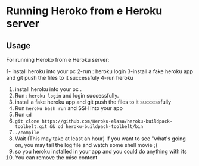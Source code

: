 Running Heroko from e Heroku server
=========================

Usage
-----

For running Heroko from e Heroku server:

1- install heroku into your pc
2-run : heroku login
3-install a fake heroku app and git push the files to it successfuly
4-run heroku 

1. install heroku into your pc .
2. Run : `heroku login` and login successfully.
3. install a fake heroku app and git push the files to it successfully
4. Run `heroku bash run` and SSH into your app
5. Run `cd `
6.  `git clone https://github.com/Heroku-elasa/heroku-buildpack-toolbelt.git && cd heroku-buildpack-toolbelt/bin  `
7. `./compile` 
8. Wait (This may take at least an hour)
    If you want to see "what's going on, you may tail the log file and watch some shell movie ;)
9.  so you heroku installed in your app and you could do anything with its
10. You can remove the misc content

